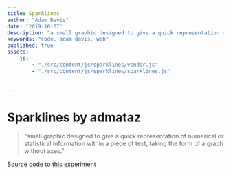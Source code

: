 ```yaml
---
title: Sparklines
author: "Adam Davis"
date: "2019-10-07"
description: "a small graphic designed to give a quick representation of numerical or statistical information within a piece of text, taking the form of a graph without axes"
keywords: "code, adam davis, web"
published: true
assets:
    js: 
        - "./src/content/js/sparklines/vendor.js"
        - "./src/content/js/sparklines/sparklines.js"


---
```


# Sparklines by admataz
  
> "small graphic designed to give a quick representation of numerical or statistical information within a piece of text, taking the form of a graph without axes."

[Source code to this experiment](https://github.com/admataz/sparklines)


<div id="app"></div>

